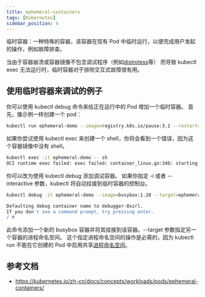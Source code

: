 ```yaml
---
title: ephemeral-containers
tags: [Kubernetes]
sidebar_position: 4
---
```


临时容器：一种特殊的容器，该容器在现有 Pod 中临时运行，以便完成用户发起的操作，例如故障排查。 

当由于容器崩溃或容器镜像不包含调试程序（例如[distroless](https://github.com/GoogleContainerTools/distroless)等） 而导致 kubectl exec 无法运行时，临时容器对于排除交互式故障很有用。

## 使用临时容器来调试的例子 
你可以使用 kubectl debug 命令来给正在运行中的 Pod 增加一个临时容器。 首先，像示例一样创建一个 pod：

```bash
kubectl run ephemeral-demo --image=registry.k8s.io/pause:3.1 --restart=Never
```
如果你尝试使用 kubectl exec 来创建一个 shell，你将会看到一个错误，因为这个容器镜像中没有 shell。
```bash
kubectl exec -it ephemeral-demo -- sh
OCI runtime exec failed: exec failed: container_linux.go:346: starting container process caused "exec: \"sh\": executable file not found in $PATH": unknown
```
你可以改为使用 kubectl debug 添加调试容器。 如果你指定 -i 或者 --interactive 参数，kubectl 将自动挂接到临时容器的控制台。
```bash
kubectl debug -it ephemeral-demo --image=busybox:1.28 --target=ephemeral-demo

Defaulting debug container name to debugger-8xzrl.
If you don't see a command prompt, try pressing enter.
/ #
```

此命令添加一个新的 busybox 容器并将其挂接到该容器。--target 参数指定另一个容器的进程命名空间。 这个指定进程命名空间的操作是必需的，因为 kubectl run 不能在它创建的 Pod 中启用共享[进程命名空间](https://kubernetes.io/zh-cn/docs/tasks/configure-pod-container/share-process-namespace/)。


## 参考文档
- https://kubernetes.io/zh-cn/docs/concepts/workloads/pods/ephemeral-containers/